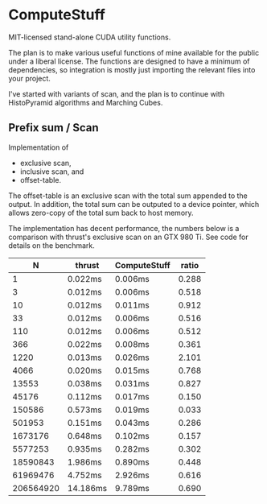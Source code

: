 # ComputeStuff

MIT-licensed stand-alone CUDA utility functions.

The plan is to make various useful functions of mine available for the public under a liberal license. The functions are designed to have a minimum of dependencies, so integration is mostly just importing the relevant files into your project.

I've started with variants of scan, and the plan is to continue with HistoPyramid algorithms and Marching Cubes.

## Prefix sum / Scan

Implementation of
* exclusive scan,
* inclusive scan, and
* offset-table.

The offset-table  is an exclusive scan with the total sum appended to the output. In addition, the total sum can be outputed to a device pointer, which allows zero-copy of the total sum back to host memory.

The implementation has decent performance, the numbers below is a comparison with thrust's exclusive scan on an GTX 980 Ti. See code for details on the benchmark.

| N       | thrust | ComputeStuff | ratio|
|---------|--------|--------------|------|
|1        |0.022ms |0.006ms       |0.288 |
|3        |0.012ms |0.006ms       |0.518 |
|10       |0.012ms |0.011ms       |0.912 |
|33       |0.012ms |0.006ms       |0.516 |
|110      |0.012ms |0.006ms       |0.512 |
|366      |0.022ms |0.008ms       |0.361 |
|1220     |0.013ms |0.026ms       |2.101 |
|4066     |0.020ms |0.015ms       |0.768 |
|13553    |0.038ms |0.031ms       |0.827 |
|45176    |0.112ms |0.017ms       |0.150 |
|150586   |0.573ms |0.019ms       |0.033 |
|501953   |0.151ms |0.043ms       |0.286 |
|1673176  |0.648ms |0.102ms       |0.157 |
|5577253  |0.935ms |0.282ms       |0.302 |
|18590843 |1.986ms |0.890ms       |0.448 |
|61969476 |4.752ms |2.926ms       |0.616 |
|206564920|14.186ms|9.789ms       |0.690 |

